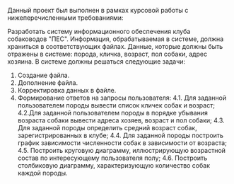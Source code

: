 
Данный проект был выполнен в рамках курсовой работы с нижеперечисленными требованиями:

Разработать систему информационного обеспечения клуба собаководов "ПЕС".
Информация, обрабатываемая в системе, должна храниться в соответствующих файлах. Данные, которые должны быть отражены в системе: порода, кличка, возраст, пол собаки, адрес хозяина.
В системе должны решаться следующие задачи:
1. Создание файла.
2. Дополнение файла.
3. Корректировка данных в файле.
4. Формирование ответов на запросы пользователя:
4.1. Для заданной пользователем породы вывести список кличек собак и возраст;
4.2.Для заданной пользователем породы в порядке убывания возраста собаки вывести
адреса хозяев, возраст и пол собаки;
4.3. Для заданной породы определить средний возраст собак, зарегистрированных в
клубе;
4.4. Для заданной породы построить график зависимости численности собак в
зависимости от возраста;
4.5. Построить круговую диаграмму, иллюстрирующую возрастной состав по
интересующему пользователя полу;
4.6. Построить столбиковую диаграмму, характеризующую количество собак каждой породы.
